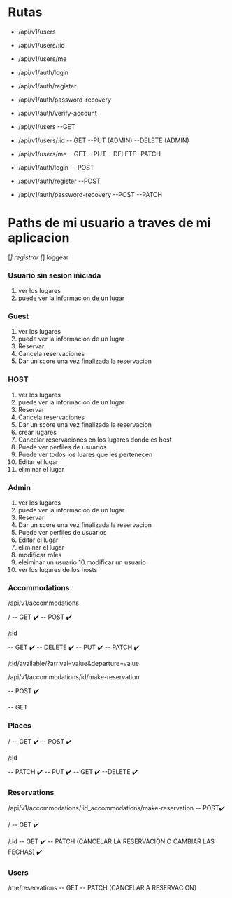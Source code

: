 # Rutas

- /api/v1/users
- /api/v1/users/:id
- /api/v1/users/me
- /api/v1/auth/login
- /api/v1/auth/register
- /api/v1/auth/password-recovery
- /api/v1/auth/verify-account

- /api/v1/users
--GET 

- /api/v1/users/:id
-- GET 
--PUT (ADMIN)
--DELETE (ADMIN)

- /api/v1/users/me
--GET 
--PUT 
--DELETE
-PATCH

- /api/v1/auth/login
-- POST

- /api/v1/auth/register
--POST

- /api/v1/auth/password-recovery
--POST
--PATCH


# Paths de mi usuario a traves de mi aplicacion

[*] registrar
[*] loggear

### Usuario sin sesion iniciada

1. ver los lugares
2. puede ver la informacion de un lugar

### Guest

1. ver los lugares
2. puede ver la informacion de un lugar
3. Reservar
4. Cancela reservaciones
4. Dar un score una vez finalizada la reservacion


### HOST

1. ver los lugares
2. puede ver la informacion de un lugar
3. Reservar
4. Cancela reservaciones
5. Dar un score una vez finalizada la reservacion
6. crear lugares
7. Cancelar reservaciones en los lugares donde es host
8. Puede ver perfiles de usuarios
9. Puede ver todos los luares que les pertenecen
10. Editar el lugar
11. eliminar el lugar

### Admin 

1. ver los lugares
2. puede ver la informacion de un lugar
3. Reservar
4. Dar un score una vez finalizada la reservacion
5. Puede ver perfiles de usuarios
6. Editar el lugar
7. eliminar el lugar
8. modificar roles
9. eleiminar un usuario
10.modificar un usuario
11. ver los lugares de los hosts


### Accommodations


/api/v1/accommodations

/
-- GET ✔️
-- POST ✔️

/:id

-- GET ✔️
-- DELETE ✔️
-- PUT ✔️
-- PATCH ✔️

/:id/available/?arrival=value&departure=value

/api/v1/accommodations/id/make-reservation

-- POST ✔️

-- GET

### Places

/
-- GET ✔️
-- POST ✔️

/:id

-- PATCH ✔️
-- PUT ✔️
-- GET ✔️
--DELETE ✔️



### Reservations

/api/v1/accommodations/:id_accommodations/make-reservation
-- POST✔️


/
-- GET ✔️

/:id 
-- GET ✔️
-- PATCH (CANCELAR LA RESERVACION O CAMBIAR LAS FECHAS) ✔️

### Users

/me/reservations
-- GET
-- PATCH (CANCELAR A RESERVACION)